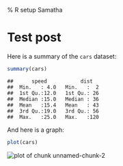 % R setup Samatha

Test post
============

Here is a summary of the `cars` dataset:


```r
summary(cars)
```

```
##      speed           dist    
##  Min.   : 4.0   Min.   :  2  
##  1st Qu.:12.0   1st Qu.: 26  
##  Median :15.0   Median : 36  
##  Mean   :15.4   Mean   : 43  
##  3rd Qu.:19.0   3rd Qu.: 56  
##  Max.   :25.0   Max.   :120
```


And here is a graph:


```r
plot(cars)
```

![plot of chunk unnamed-chunk-2](/mlab/data/rmflight/Documents/researchBlog//researchBlog/img/unnamed-chunk-2.png) 


